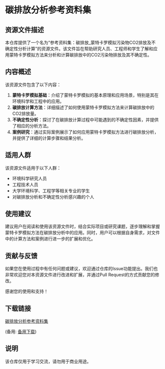 # 碳排放分析参考资料集

## 资源文件描述

本仓库提供了一个名为“参考资料集：碳排放_蒙特卡罗模拟污染物CO2排放及不确定性分析计算”的资源文件。该文件旨在帮助研究人员、工程师和学生了解和应用蒙特卡罗模拟方法来分析和计算碳排放中的CO2污染物排放及其不确定性。

## 内容概述

该资源文件包含了以下内容：

1. **蒙特卡罗模拟基础**：介绍了蒙特卡罗模拟的基本原理和应用场景，特别是其在环境科学和工程中的应用。
2. **碳排放计算方法**：详细描述了如何使用蒙特卡罗模拟方法来计算碳排放中的CO2排放量。
3. **不确定性分析**：探讨了在碳排放计算过程中可能遇到的不确定性因素，并提供了相应的分析方法。
4. **案例研究**：通过实际案例展示了如何应用蒙特卡罗模拟方法进行碳排放分析，并提供了详细的计算步骤和结果分析。

## 适用人群

该资源文件适用于以下人群：

- 环境科学研究人员
- 工程技术人员
- 大学环境科学、工程学等相关专业的学生
- 对碳排放分析和不确定性分析感兴趣的个人

## 使用建议

建议用户在阅读和使用该资源文件时，结合实际项目或研究课题，逐步理解和掌握蒙特卡罗模拟方法在碳排放分析中的应用。同时，用户可以根据自身需求，对文件中的计算方法和案例进行进一步的扩展和优化。

## 贡献与反馈

如果您在使用过程中有任何问题或建议，欢迎通过仓库的Issue功能提出。我们也非常欢迎您对本资源文件进行改进和扩展，并通过Pull Request的方式贡献您的修改。

感谢您的使用和支持！

## 下载链接
[碳排放分析参考资料集](https://pan.quark.cn/s/83de36dbf3a3) 

(备用: [备用下载](https://pan.baidu.com/s/1ae_eSSBtbLvBEoyAU4tNHw?pwd=1234))

## 说明

该仓库仅用于学习交流，请勿用于商业用途。
